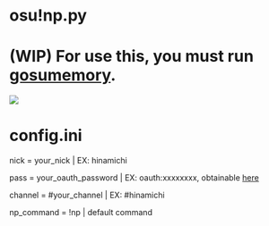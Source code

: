 # osu!np.py

# (WIP) For use this, you must run [gosumemory](https://github.com/l3lackShark/gosumemory).

![](https://media.discordapp.net/attachments/923018038826131466/1107473994585743390/Screenshot_2.png)

# config.ini
nick = your_nick | EX: hinamichi

pass = your_oauth_password | EX: oauth:xxxxxxxx, obtainable [here](https://twitchapps.com/tmi/)

channel = #your_channel | EX: #hinamichi 

np_command = !np | default command
